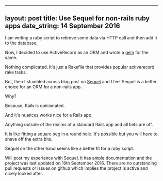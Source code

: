 
---
layout: post
title: Use Sequel for non-rails ruby apps
date_string: 14 September 2016
---

I am writing a ruby script to retireve some data via HTTP call and then add it to the database.

Now, I decided to use ActiveRecord as an ORM and wrote a [gem](https://github.com/andhapp/activerecord_sans_rails) for the same.

Nothing complicated. It's just a Rakefile that provides popular activerecord rake tasks.

But, then I stumbled across blog post on [Sequel](https://www.toptal.com/ruby/api-with-sinatra-and-sequel-ruby-tutorial) and I feel
Sequel is a better choice for an ORM for a non-rails app.

Why?

Because, Rails is opinionated.

And it's nuances works nice for a Rails app.

Anything outside of the realms of a standard Rails app and all bets are off.

It is like fitting a square peg in a round hole. It's possible but you will have to shave off the extra bits.

Sequel on the other hand seems like a better fit for a ruby script.

Will post my experience with Sequel. It has ample documentation and the project was last updated on 16th September 2016.
There are no outstanding pull requests or issues on github which implies the project is active and nicely looked after.
